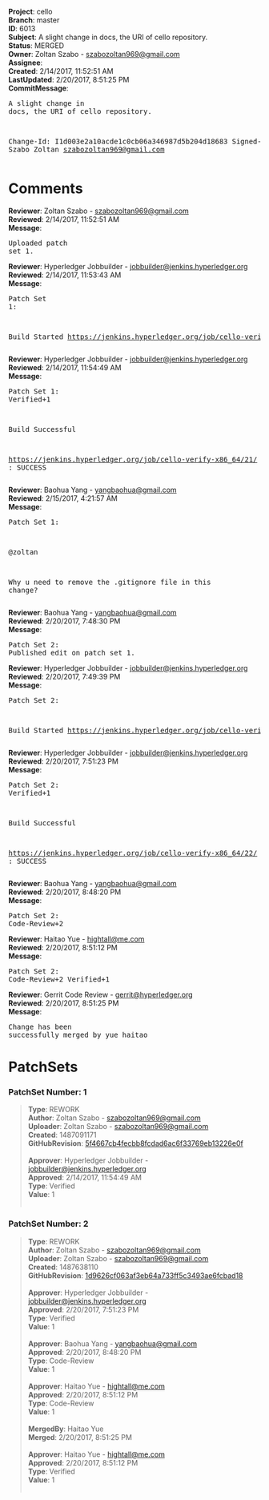<strong>Project</strong>: cello<br><strong>Branch</strong>: master<br><strong>ID</strong>: 6013<br><strong>Subject</strong>: A slight change in docs, the URI of cello repository.<br><strong>Status</strong>: MERGED<br><strong>Owner</strong>: Zoltan Szabo - szabozoltan969@gmail.com<br><strong>Assignee</strong>:<br><strong>Created</strong>: 2/14/2017, 11:52:51 AM<br><strong>LastUpdated</strong>: 2/20/2017, 8:51:25 PM<br><strong>CommitMessage</strong>:<br><pre>A slight change in docs, the URI of cello repository.

Change-Id: I1d003e2a10acde1c0cb06a346987d5b204d18683
Signed-off-by: Szabo Zoltan <szabozoltan969@gmail.com>
</pre><h1>Comments</h1><strong>Reviewer</strong>: Zoltan Szabo - szabozoltan969@gmail.com<br><strong>Reviewed</strong>: 2/14/2017, 11:52:51 AM<br><strong>Message</strong>: <pre>Uploaded patch set 1.</pre><strong>Reviewer</strong>: Hyperledger Jobbuilder - jobbuilder@jenkins.hyperledger.org<br><strong>Reviewed</strong>: 2/14/2017, 11:53:43 AM<br><strong>Message</strong>: <pre>Patch Set 1:

Build Started https://jenkins.hyperledger.org/job/cello-verify-x86_64/21/</pre><strong>Reviewer</strong>: Hyperledger Jobbuilder - jobbuilder@jenkins.hyperledger.org<br><strong>Reviewed</strong>: 2/14/2017, 11:54:49 AM<br><strong>Message</strong>: <pre>Patch Set 1: Verified+1

Build Successful 

https://jenkins.hyperledger.org/job/cello-verify-x86_64/21/ : SUCCESS</pre><strong>Reviewer</strong>: Baohua Yang - yangbaohua@gmail.com<br><strong>Reviewed</strong>: 2/15/2017, 4:21:57 AM<br><strong>Message</strong>: <pre>Patch Set 1:

@zoltan

Why u need to remove the .gitignore file in this change?</pre><strong>Reviewer</strong>: Baohua Yang - yangbaohua@gmail.com<br><strong>Reviewed</strong>: 2/20/2017, 7:48:30 PM<br><strong>Message</strong>: <pre>Patch Set 2: Published edit on patch set 1.</pre><strong>Reviewer</strong>: Hyperledger Jobbuilder - jobbuilder@jenkins.hyperledger.org<br><strong>Reviewed</strong>: 2/20/2017, 7:49:39 PM<br><strong>Message</strong>: <pre>Patch Set 2:

Build Started https://jenkins.hyperledger.org/job/cello-verify-x86_64/22/</pre><strong>Reviewer</strong>: Hyperledger Jobbuilder - jobbuilder@jenkins.hyperledger.org<br><strong>Reviewed</strong>: 2/20/2017, 7:51:23 PM<br><strong>Message</strong>: <pre>Patch Set 2: Verified+1

Build Successful 

https://jenkins.hyperledger.org/job/cello-verify-x86_64/22/ : SUCCESS</pre><strong>Reviewer</strong>: Baohua Yang - yangbaohua@gmail.com<br><strong>Reviewed</strong>: 2/20/2017, 8:48:20 PM<br><strong>Message</strong>: <pre>Patch Set 2: Code-Review+2</pre><strong>Reviewer</strong>: Haitao Yue - hightall@me.com<br><strong>Reviewed</strong>: 2/20/2017, 8:51:12 PM<br><strong>Message</strong>: <pre>Patch Set 2: Code-Review+2 Verified+1</pre><strong>Reviewer</strong>: Gerrit Code Review - gerrit@hyperledger.org<br><strong>Reviewed</strong>: 2/20/2017, 8:51:25 PM<br><strong>Message</strong>: <pre>Change has been successfully merged by yue haitao</pre><h1>PatchSets</h1><h3>PatchSet Number: 1</h3><blockquote><strong>Type</strong>: REWORK<br><strong>Author</strong>: Zoltan Szabo - szabozoltan969@gmail.com<br><strong>Uploader</strong>: Zoltan Szabo - szabozoltan969@gmail.com<br><strong>Created</strong>: 1487091171<br><strong>GitHubRevision</strong>: [5f4667cb4fecbb8fcdad6ac6f33769eb13226e0f](https://github.com/hyperledger/cello/commit/5f4667cb4fecbb8fcdad6ac6f33769eb13226e0f)<br><br><strong>Approver</strong>: Hyperledger Jobbuilder - jobbuilder@jenkins.hyperledger.org<br><strong>Approved</strong>: 2/14/2017, 11:54:49 AM<br><strong>Type</strong>: Verified<br><strong>Value</strong>: 1<br><br></blockquote><h3>PatchSet Number: 2</h3><blockquote><strong>Type</strong>: REWORK<br><strong>Author</strong>: Zoltan Szabo - szabozoltan969@gmail.com<br><strong>Uploader</strong>: Zoltan Szabo - szabozoltan969@gmail.com<br><strong>Created</strong>: 1487638110<br><strong>GitHubRevision</strong>: [1d9626cf063af3eb64a733ff5c3493ae6fcbad18](https://github.com/hyperledger/cello/commit/1d9626cf063af3eb64a733ff5c3493ae6fcbad18)<br><br><strong>Approver</strong>: Hyperledger Jobbuilder - jobbuilder@jenkins.hyperledger.org<br><strong>Approved</strong>: 2/20/2017, 7:51:23 PM<br><strong>Type</strong>: Verified<br><strong>Value</strong>: 1<br><br><strong>Approver</strong>: Baohua Yang - yangbaohua@gmail.com<br><strong>Approved</strong>: 2/20/2017, 8:48:20 PM<br><strong>Type</strong>: Code-Review<br><strong>Value</strong>: 1<br><br><strong>Approver</strong>: Haitao Yue - hightall@me.com<br><strong>Approved</strong>: 2/20/2017, 8:51:12 PM<br><strong>Type</strong>: Code-Review<br><strong>Value</strong>: 1<br><br><strong>MergedBy</strong>: Haitao Yue<br><strong>Merged</strong>: 2/20/2017, 8:51:25 PM<br><br><strong>Approver</strong>: Haitao Yue - hightall@me.com<br><strong>Approved</strong>: 2/20/2017, 8:51:12 PM<br><strong>Type</strong>: Verified<br><strong>Value</strong>: 1<br><br></blockquote>